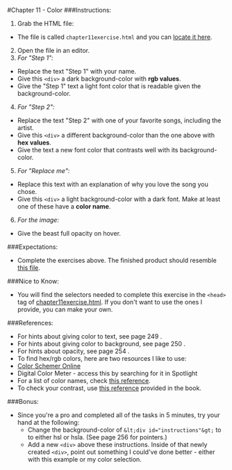 #Chapter 11 - Color
###Instructions:
1. Grab the HTML file:
  - The file is called `chapter11exercise.html` and you can [locate it here](https://github.com/JumpstartLab/reading/blob/master/html_and_css/resources/chapter11/chapter11exercise.html).
2. Open the file in an editor.
3. _For "Step 1":_
  - Replace the text "Step 1" with your name. 
  - Give this `<div>` a dark background-color with __rgb values__. 
  - Give the "Step 1" text a light font color that is readable given the background-color.
4. _For "Step 2":_
  - Replace the text "Step 2" with one of your favorite songs, including the artist. 
  - Give this `<div>` a different background-color than the one above with __hex values__.
  - Give the text a new font color that contrasts well with its background-color.
5. _For "Replace me":_
  - Replace this text with an explanation of why you love the song you chose.
  - Give this `<div>` a light background-color with a dark font. Make at least one of these have a __color name__.
6. _For the image:_
  - Give the beast full opacity on hover.

###Expectations:
- Complete the exercises above. The finished product should resemble [this file](https://github.com/JumpstartLab/reading/blob/master/html_and_css/reference_solutions/chapter11/finished.html).

###Nice to Know:
- You will find the selectors needed to complete this exercise in the `<head>` tag of [chapter11exercise.html](https://github.com/JumpstartLab/reading/blob/master/html_and_css/resources/chapter11/chapter11exercise.html). If you don't want to use the ones I provide, you can make your own. 

###References:
- For hints about giving color to text, see page 249 . 
- For hints about giving color to background, see page 250 . 
- For hints about opacity, see page 254 . 
- To find hex/rgb colors, here are two resources I like to use:
 - <a href="http://colorschemer.com/online.html" target="blank">Color Schemer Online</a> 
 - Digital Color Meter - access this by searching for it in Spotlight
- For a list of color names, check <a href="http://www.learningwebdesign.com/colornames.html" target="blank">this reference</a>. 
- To check your contrast, use <a href="http://snook.ca/technical/colour_contrast/colour.html" target="blank">this reference</a> provided in the book. 

###Bonus:
- Since you're a pro and completed all of the tasks in 5 minutes, try your hand at the following:
  - Change the background-color of `&lt;div id="instructions"&gt;` to to either hsl or hsla. (See page 256 for pointers.) 
  - Add a new `<div>` above these instructions. Inside of that newly created `<div>`, point out something I could've done better - either with this example or my color selection. 